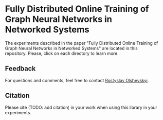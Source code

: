 # Fully Distributed Online Training of Graph Neural Networks in Networked Systems

The experiments described in the paper "Fully Distributed Online Training of Graph Neural Networks in Networked Systems" are located in this repository. Please, click on each directory to learn more.

## Feedback
For questions and comments, feel free to contact [Rostyslav Olshevskyi](mailto:ro22@rice.edu).

## Citation
Please cite (TODO: add citation) in your work when using this library in your experiments.
